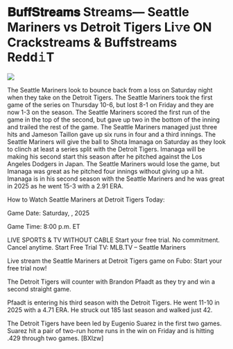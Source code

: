 # 𝐁𝐮𝐟𝐟𝐒𝐭𝐫𝐞𝐚𝐦𝐬 Streams— Seattle Mariners vs Detroit Tigers Li𝚟e ON Crackstreams & Buffstreams Redd𝚒T  
  
  
[![](https://i.imgur.com/qSNzIqt.png)](https://movie.rssnews.media/GyTgopQkM.php)  
  
The Seattle Mariners look to bounce back from a loss on Saturday night when they take on the Detroit Tigers. The Seattle Mariners took the first game of the series on Thursday 10-6, but lost 8-1 on Friday and they are now 1-3 on the season. The Seattle Mariners scored the first run of the game in the top of the second, but gave up two in the bottom of the inning and trailed the rest of the game. The Seattle Mariners managed just three hits and Jameson Taillon gave up six runs in four and a third innings. The Seattle Mariners will give the ball to Shota Imanaga on Saturday as they look to clinch at least a series split with the Detroit Tigers. Imanaga will be making his second start this season after he pitched against the Los Angeles Dodgers in Japan. The Seattle Mariners would lose the game, but Imanaga was great as he pitched four innings without giving up a hit. Imanaga is in his second season with the Seattle Mariners and he was great in 2025 as he went 15-3 with a 2.91 ERA.

How to Watch Seattle Mariners at Detroit Tigers Today:

Game Date: Saturday, , 2025

Game Time: 8:00 p.m. ET

LIVE SPORTS & TV WITHOUT CABLE
Start your free trial. No commitment. Cancel anytime.
Start Free Trial
TV: MLB.TV – Seattle Mariners

Live stream the Seattle Mariners at Detroit Tigers game on Fubo: Start your free trial now!

The Detroit Tigers will counter with Brandon Pfaadt as they try and win a second straight game.

Pfaadt is entering his third season with the Detroit Tigers. He went 11-10 in 2025 with a 4.71 ERA. He struck out 185 last season and walked just 42.

The Detroit Tigers have been led by Eugenio Suarez in the first two games. Suarez hit a pair of two-run home runs in the win on Friday and is hitting .429 through two games. [BXIzw]